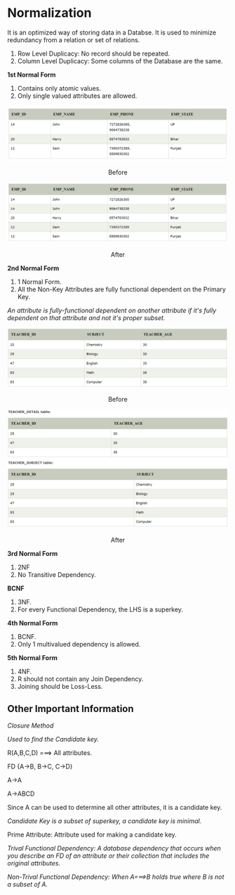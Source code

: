 # Normalization

It is an optimized way of storing data in a Databse. It is used to minimize redundancy from a relation or set of relations.

1. Row Level Duplicacy: No record should be repeated.
2. Column Level Duplicacy: Some columns of the Database are the same.

**1st Normal Form**

1. Contains only atomic values.
2. Only single valued attributes are allowed.

![Before](.\Images\Before1NF.png)
<center>Before</center>

![After](.\Images\After1NF.png)
<center>After</center>

**2nd Normal Form**

1. 1 Normal Form.
2. All the Non-Key Attributes are fully functional dependent on the Primary Key.

*An attribute is fully-functional dependent on another attribute if it's fully dependent on that attribute and not it's proper subset.*

![Before](.\Images\Before2NF.png)
<center>Before</center>

![After](.\Images\After2NF.png)
<center>After</center>

**3rd Normal Form**

1. 2NF
2. No Transitive Dependency.

**BCNF**

1. 3NF.
2. For every Functional Dependency, the LHS is a superkey.

**4th Normal Form**

1. BCNF.
2. Only 1 multivalued dependency is allowed.

**5th Normal Form**

1. 4NF.
2. R should not contain any Join Dependency.
3. Joining should be Loss-Less.

## Other Important Information

*Closure Method*

*Used to find the Candidate key.*

R(A,B,C,D) ===> All attributes.

FD  {A->B, B->C, C->D}

A->A

A->ABCD

Since A can be used to determine all other attributes, it is a candidate key.

*Candidate Key is a subset of superkey, a candidate key is minimal.*

Prime Attribute: Attribute used for making a candidate key.

*Trival Functional Dependency: A database dependency that occurs when you describe an FD of an attribute or their collection that includes the original attributes.*

*Non-Trival Functional Dependency: When A===>B holds true where B is not a subset of A.*